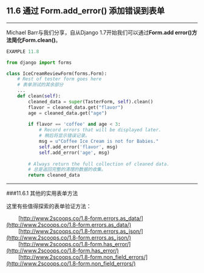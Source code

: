 ﻿## 11.6 通过 Form.add_error() 添加错误到表单

---

Michael Barr与我们分享，自从Django 1.7开始我们可以通过**Form.add error()**方法简化**Form.clean()**。

```python
EXAMPLE 11.8

from django import forms

class IceCreamReviewForm(forms.Form):
    # Rest of tester form goes here
    # 表单测试的其余部分
    ...
    def clean(self):
        cleaned_data = super(TasterForm, self).clean()
        flavor = cleaned_data.get("flavor")
        age = cleaned_data.get("age")
        
        if flavor == 'coffee' and age < 3:
            # Record errors that will be displayed later.
            # 稍后将显示错误记录。
            msg = u"Coffee Ice Cream is not for Babies."
            self.add_error('flavor', msg)
            self.add_error('age', msg)
        
        # Always return the full collection of cleaned data.
        # 总是返回完整的清理的数据的收集。
        return cleaned_data
```

---

###11.6.1 其他的实用表单方法

这里有些值得探索的表单验证方法：

&nbsp;&nbsp;&nbsp;&nbsp;&nbsp;&nbsp;&nbsp;&nbsp;[http://www.2scoops.co/1.8-form.errors.as_data/](http://www.2scoops.co/1.8-form.errors.as_data/)
&nbsp;&nbsp;&nbsp;&nbsp;&nbsp;&nbsp;&nbsp;&nbsp;[http://www.2scoops.co/1.8-form.errors.as_json/](http://www.2scoops.co/1.8-form.errors.as_json/)
&nbsp;&nbsp;&nbsp;&nbsp;&nbsp;&nbsp;&nbsp;&nbsp;[http://www.2scoops.co/1.8-form.has_error/](http://www.2scoops.co/1.8-form.has_error/)
&nbsp;&nbsp;&nbsp;&nbsp;&nbsp;&nbsp;&nbsp;&nbsp;[http://www.2scoops.co/1.8-form.non_field_errors/](http://www.2scoops.co/1.8-form.non_field_errors/)


